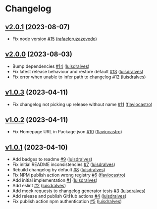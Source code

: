 # Changelog

## [v2.0.1](https://github.com/untile/github-changelog-generator/releases/tag/v2.0.1) (2023-08-07)
- Fix node version [\#15](https://github.com/untile/github-changelog-generator/pull/15) ([rafaelcruzazevedo](https://github.com/rafaelcruzazevedo))

## [v2.0.0](https://github.com/untile/github-changelog-generator/releases/tag/v2.0.0) (2023-08-03)
- Bump dependencies [\#14](https://github.com/untile/github-changelog-generator/pull/14) ([luisdralves](https://github.com/luisdralves))
- Fix latest release behaviour and restore default [\#13](https://github.com/untile/github-changelog-generator/pull/13) ([luisdralves](https://github.com/luisdralves))
- Fix error when unable to infer path to changelog [\#12](https://github.com/untile/github-changelog-generator/pull/12) ([luisdralves](https://github.com/luisdralves))

## [v1.0.3](https://github.com/untile/github-changelog-generator/releases/tag/v1.0.3) (2023-04-11)
- Fix changelog not picking up release without name [\#11](https://github.com/untile/github-changelog-generator/pull/11) ([flaviocastro](https://github.com/flaviocastro))

## [v1.0.2](https://github.com/untile/github-changelog-generator/releases/tag/v1.0.2) (2023-04-11)
- Fix Homepage URL in Package.json [\#10](https://github.com/untile/github-changelog-generator/pull/10) ([flaviocastro](https://github.com/flaviocastro))

## [v1.0.1](https://github.com/untile/github-changelog-generator/releases/tag/v1.0.1) (2023-04-10)
- Add badges to readme [\#9](https://github.com/untile/github-changelog-generator/pull/9) ([luisdralves](https://github.com/luisdralves))
- Fix initial README inconsistencies [\#7](https://github.com/untile/github-changelog-generator/pull/7) ([luisdralves](https://github.com/luisdralves))
- Rebuild changelog by default [\#8](https://github.com/untile/github-changelog-generator/pull/8) ([luisdralves](https://github.com/luisdralves))
- Fix NPM publish action wrong registry [\#6](https://github.com/untile/github-changelog-generator/pull/6) ([flaviocastro](https://github.com/flaviocastro))
- Add initial implementation [\#1](https://github.com/untile/github-changelog-generator/pull/1) ([luisdralves](https://github.com/luisdralves))
- Add eslint [\#2](https://github.com/untile/github-changelog-generator/pull/2) ([luisdralves](https://github.com/luisdralves))
- Add mock requests to changelog generator tests [\#3](https://github.com/untile/github-changelog-generator/pull/3) ([luisdralves](https://github.com/luisdralves))
- Add release and publish GitHub actions [\#4](https://github.com/untile/github-changelog-generator/pull/4) ([luisdralves](https://github.com/luisdralves))
- Fix publish action npm authentication [\#5](https://github.com/untile/github-changelog-generator/pull/5) ([luisdralves](https://github.com/luisdralves))
